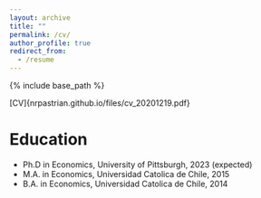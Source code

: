 ```yaml
---
layout: archive
title: ""
permalink: /cv/
author_profile: true
redirect_from:
  - /resume
---
```


{% include base_path %}

[CV]{nrpastrian.github.io/files/cv_20201219.pdf}

Education
======
* Ph.D in Economics, University of Pittsburgh, 2023 (expected)
* M.A. in Economics, Universidad Catolica de Chile, 2015
* B.A. in Economics, Universidad Catolica de Chile, 2014

